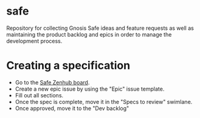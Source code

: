 # safe
Repository for collecting Gnosis Safe ideas and feature requests as well as maintaining the product backlog and epics in order to manage the development process. 

# Creating a specification

- Go to the [Safe Zenhub board](https://github.com/gnosis/safe#zenhub).
- Create a new epic issue by using the "Epic" issue template.
- Fill out all sections.
- Once the spec is complete, move it in the "Specs to review" swimlane.
- Once approved, move it to the "Dev backlog"
